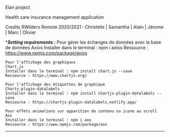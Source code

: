 Elan project

Health care insurance management application

Credits RWilders Remote 2020/2021 : Christelle | Samantha | Alain | Jérome | Marc | Olivier

********************Setting requirements :*******************
    Pour gérer les échanges de données avec la base de données
    Axios
    Installer dans le terminal : npm i axios
    Ressource : https://www.npmjs.com/package/axios 

    Pour l'affichage des graphiques
    Chart.js
    Installer dans le terminal : npm install chart.js --save 
    Ressource : https://www.chartjs.org/

    Pour l'affichage des étiquettes de graphique 
    Charts-plugin-datalabels
    Installer dans le terminal : npm install chartjs-plugin-datalabels --save
    Ressource : https://chartjs-plugin-datalabels.netlify.app/

    Pour effets animations sur apparition de contenu ou icone au scroll
    Aos
    Installer dans le terminal : npm i aos 
    Ressource : https://www.npmjs.com/package/aos

*************************************************************


